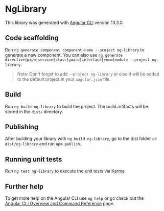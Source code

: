 # NgLibrary

This library was generated with [Angular CLI](https://github.com/angular/angular-cli) version 13.3.0.

## Code scaffolding

Run `ng generate component component-name --project ng-library` to generate a new component. You can also use `ng generate directive|pipe|service|class|guard|interface|enum|module --project ng-library`.
> Note: Don't forget to add `--project ng-library` or else it will be added to the default project in your `angular.json` file. 

## Build

Run `ng build ng-library` to build the project. The build artifacts will be stored in the `dist/` directory.

## Publishing

After building your library with `ng build ng-library`, go to the dist folder `cd dist/ng-library` and run `npm publish`.

## Running unit tests

Run `ng test ng-library` to execute the unit tests via [Karma](https://karma-runner.github.io).

## Further help

To get more help on the Angular CLI use `ng help` or go check out the [Angular CLI Overview and Command Reference](https://angular.io/cli) page.
